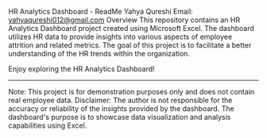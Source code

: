 HR Analytics Dashboard - ReadMe
Yahya Qureshi
Email: yahyaqureshi012@gmail.com
Overview
This repository contains an HR Analytics Dashboard project created using Microsoft Excel. The dashboard utilizes HR data to provide insights into various aspects of employee attrition and related metrics. The goal of this project is to facilitate a better understanding of the HR trends within the organization.

Enjoy exploring the HR Analytics Dashboard!
________________________________________
Note: This project is for demonstration purposes only and does not contain real employee data.
Disclaimer: The author is not responsible for the accuracy or reliability of the insights provided by the dashboard. The dashboard's purpose is to showcase data visualization and analysis capabilities using Excel.


